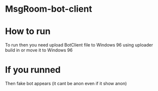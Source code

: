 # MsgRoom-bot-client
# How to run 
To run then you need upload BotClient file to Windows 96 using uploader build in or move it to Windows 96
# If you runned 
Then fake bot appears (it cant be anon even if it show anon)
